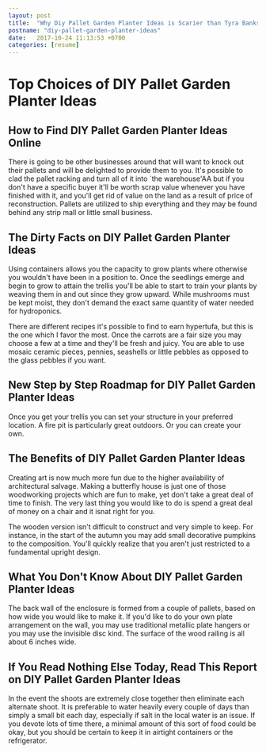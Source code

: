 ```yaml
---
layout: post
title:  "Why Diy Pallet Garden Planter Ideas is Scarier than Tyra Banks"
postname: "diy-pallet-garden-planter-ideas"
date:   2017-10-24 11:13:53 +0700
categories: [resume]
---
```

 Top Choices of DIY Pallet Garden Planter Ideas 
================================================

 How to Find DIY Pallet Garden Planter Ideas Online 
----------------------------------------------------

There is going to be other businesses around that will want to knock out their pallets and will be delighted to provide them to you. It's possible to clad the pallet racking and turn all of it into `the warehouse'AA but if you don't have a specific buyer it'll be worth scrap value whenever you have finished with it, and you'll get rid of value on the land as a result of price of reconstruction. Pallets are utilized to ship everything and they may be found behind any strip mall or little small business.

The Dirty Facts on DIY Pallet Garden Planter Ideas 
---------------------------------------------------

Using containers allows you the capacity to grow plants where otherwise you wouldn't have been in a position to. Once the seedlings emerge and begin to grow to attain the trellis you'll be able to start to train your plants by weaving them in and out since they grow upward. While mushrooms must be kept moist, they don't demand the exact same quantity of water needed for hydroponics.

There are different recipes it's possible to find to earn hypertufa, but this is the one which I favor the most. Once the carrots are a fair size you may choose a few at a time and they'll be fresh and juicy. You are able to use mosaic ceramic pieces, pennies, seashells or little pebbles as opposed to the glass pebbles if you want.

 New Step by Step Roadmap for DIY Pallet Garden Planter Ideas
-------------------------------------------------------------

Once you get your trellis you can set your structure in your preferred location. A fire pit is particularly great outdoors. Or you can create your own.

 The Benefits of DIY Pallet Garden Planter Ideas 
-------------------------------------------------

Creating art is now much more fun due to the higher availability of architectural salvage. Making a butterfly house is just one of those woodworking projects which are fun to make, yet don't take a great deal of time to finish. The very last thing you would like to do is spend a great deal of money on a chair and it isnat right for you.

The wooden version isn't difficult to construct and very simple to keep. For instance, in the start of the autumn you may add small decorative pumpkins to the composition. You'll quickly realize that you aren't just restricted to a fundamental upright design.

What You Don't Know About DIY Pallet Garden Planter Ideas 
----------------------------------------------------------

The back wall of the enclosure is formed from a couple of pallets, based on how wide you would like to make it. If you'd like to do your own plate arrangement on the wall, you may use traditional metallic plate hangers or you may use the invisible disc kind. The surface of the wood railing is all about 6 inches wide.

 If You Read Nothing Else Today, Read This Report on DIY Pallet Garden Planter Ideas 
-------------------------------------------------------------------------------------

In the event the shoots are extremely close together then eliminate each alternate shoot. It is preferable to water heavily every couple of days than simply a small bit each day, especially if salt in the local water is an issue. If you devote lots of time there, a minimal amount of this sort of food could be okay, but you should be certain to keep it in airtight containers or the refrigerator.
